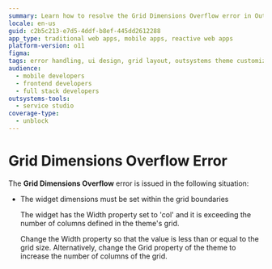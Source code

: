 ```yaml
---
summary: Learn how to resolve the Grid Dimensions Overflow error in OutSystems 11 (O11) by adjusting widget width or grid settings.
locale: en-us
guid: c2b5c213-e7d5-4ddf-b8ef-445dd2612288
app_type: traditional web apps, mobile apps, reactive web apps
platform-version: o11
figma:
tags: error handling, ui design, grid layout, outsystems theme customization, widget configuration
audience:
  - mobile developers
  - frontend developers
  - full stack developers
outsystems-tools:
  - service studio
coverage-type:
  - unblock
---
```


# Grid Dimensions Overflow Error

The **Grid Dimensions Overflow** error is issued in the following situation:

* The widget dimensions must be set within the grid boundaries
  
    The widget has the Width property set to 'col' and it is exceeding the number of columns defined in the theme's grid.

    Change the Width property so that the value is less than or equal to the grid size. Alternatively, change the Grid property of the theme to increase the number of columns of the grid.
